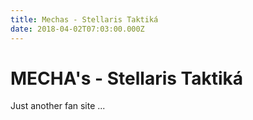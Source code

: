 ```yaml
---
title: Mechas - Stellaris Taktiká
date: 2018-04-02T07:03:00.000Z
---
```

# MECHA's - Stellaris Taktiká

Just another fan site ... 